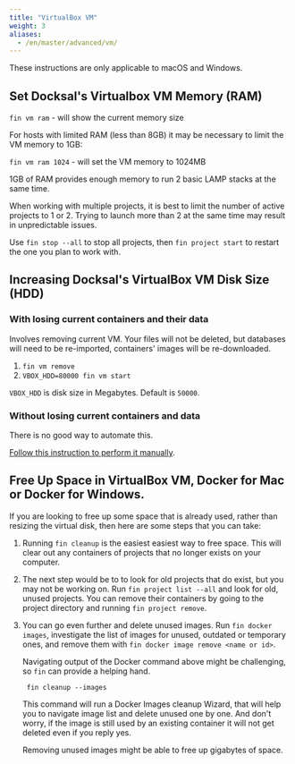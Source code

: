 ```yaml
---
title: "VirtualBox VM"
weight: 3
aliases:
  - /en/master/advanced/vm/
---
```



These instructions are only applicable to macOS and Windows.

## Set Docksal's Virtualbox VM Memory (RAM)

`fin vm ram` - will show the current memory size

For hosts with limited RAM (less than 8GB) it may be necessary to limit the VM memory to 1GB:

`fin vm ram 1024` - will set the VM memory to 1024MB

1GB of RAM provides enough memory to run 2 basic LAMP stacks at the same time.

When working with multiple projects, it is best to limit the number of active projects to 1 or 2. 
Trying to launch more than 2 at the same time may result in unpredictable issues.

Use `fin stop --all` to stop all projects, then `fin project start` to restart the one you plan to work with.

## Increasing Docksal's VirtualBox VM Disk Size (HDD)

### With losing current containers and their data

Involves removing current VM. Your files will not be deleted, but databases will need to be re-imported, containers' images will be re-downloaded.

1. `fin vm remove`
2. `VBOX_HDD=80000 fin vm start`

`VBOX_HDD` is disk size in Megabytes. Default is `50000`.

### Without losing current containers and data

There is no good way to automate this.

[Follow this instruction to perform it manually](https://www.jeffgeerling.com/blogs/jeff-geerling/resizing-virtualbox-disk-image).

## Free Up Space in VirtualBox VM, Docker for Mac or Docker for Windows.

If you are looking to free up some space that is already used, rather than resizing the virtual disk,
then here are some steps that you can take:

1. Running `fin cleanup` is the easiest easiest way to free space. This will clear out any containers of projects that no
longer exists on your computer. 

1. The next step would be to to look for old projects that do exist, but you may not be working on. Run `fin project list --all`
and look for old, unused projects. You can remove their containers by going to the project directory and running `fin project remove`.

1. You can go even further and delete unused images. Run `fin docker images`, investigate the list of images for unused,
outdated or temporary ones, and remove them with `fin docker image remove <name or id>`.

	Navigating output of the Docker command above might be challenging, so `fin` can provide a helping hand.

		fin cleanup --images

	This command will run a Docker Images cleanup Wizard, that will help you to navigate image list and delete unused one by one.
	And don't worry, if the image is still used by an existing container it will not get deleted even if you reply yes.

	Removing unused images might be able to free up gigabytes of space.

